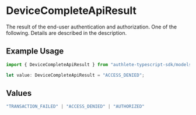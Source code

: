 # DeviceCompleteApiResult

The result of the end-user authentication and authorization. One of the following. Details are
described in the description.


## Example Usage

```typescript
import { DeviceCompleteApiResult } from "authlete-typescript-sdk/models/operations";

let value: DeviceCompleteApiResult = "ACCESS_DENIED";
```

## Values

```typescript
"TRANSACTION_FAILED" | "ACCESS_DENIED" | "AUTHORIZED"
```